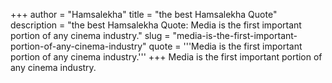 +++
author = "Hamsalekha"
title = "the best Hamsalekha Quote"
description = "the best Hamsalekha Quote: Media is the first important portion of any cinema industry."
slug = "media-is-the-first-important-portion-of-any-cinema-industry"
quote = '''Media is the first important portion of any cinema industry.'''
+++
Media is the first important portion of any cinema industry.

